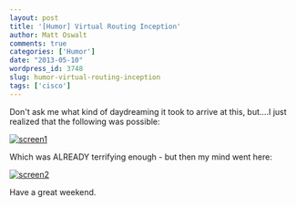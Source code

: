 ```yaml
---
layout: post
title: '[Humor] Virtual Routing Inception'
author: Matt Oswalt
comments: true
categories: ['Humor']
date: "2013-05-10"
wordpress_id: 3748
slug: humor-virtual-routing-inception
tags: ['cisco']
---
```



Don't ask me what kind of daydreaming it took to arrive at this, but....I just realized that the following was possible:

[![screen1](assets/2013/05/screen1.png)](assets/2013/05/screen1.png)

Which was ALREADY terrifying enough - but then my mind went here:

[![screen2](assets/2013/05/screen2.png)](assets/2013/05/screen2.png)

Have a great weekend.
